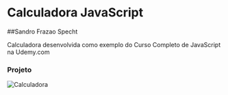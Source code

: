 # Calculadora JavaScript

##Sandro Frazao Specht

Calculadora desenvolvida como exemplo do Curso Completo de JavaScript na Udemy.com 

### Projeto
![Calculadora](https://firebasestorage.googleapis.com/v0/b/hcode-com-br.appspot.com/o/calculadora-hcode.jpg?alt=media&token=5406aa3f-b965-401c-9b4e-654609c78b33)
